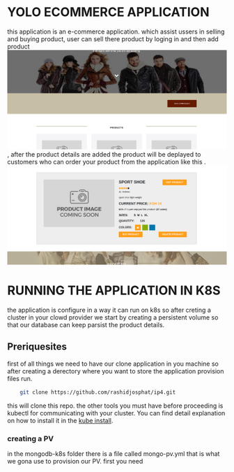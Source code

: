 # YOLO ECOMMERCE APPLICATION
this application is an e-commerce application. which assist ussers in selling and buying product, 
user can sell there product by loging in and then add product 
 ![the add product image](addProduct.png)
, after the product details are 
added the product will be deplayed to customers who can order your product from the application like this .
![viewing product](product.png)


# RUNNING THE APPLICATION IN K8S
the application is configure in a way it can run on k8s so after creting a cluster in your clowd provider we start by creating a persistent volume so that our database can keep parsist the product details.

## Preriquesites
first of all things we need to have our clone application in you machine so
after creating a derectory where you want to store the application provision files run.
```bash
    git clone https://github.com/rashidjosphat/ip4.git
```
this will clone this repo. 
the other tools you must have before proceeding is kubectl for communicating with your cluster. You can find
detail explanation on how to install it in the [kube install](https://kubernetes.io/docs/tasks/tools/install-kubectl-windows/).

### creating a PV
in the mongodb-k8s folder there is a file called mongo-pv.yml that is what we gona use to provision our PV.
first you need

